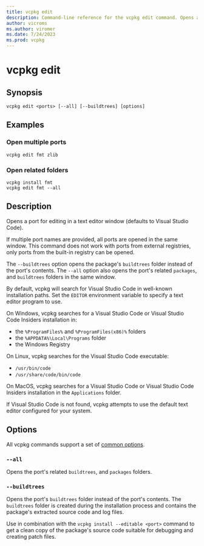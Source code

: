 ```yaml
---
title: vcpkg edit
description: Command-line reference for the vcpkg edit command. Opens a port's contents in a text editor window.
author: vicroms
ms.author: viromer
ms.date: 7/24/2023
ms.prod: vcpkg
---
```

# vcpkg edit

## Synopsis

```Console
vcpkg edit <ports> [--all] [--buildtrees] [options]
```

## Examples

### Open multiple ports

```Console
vcpkg edit fmt zlib 
```

### Open related folders

```Console
vcpkg install fmt
vcpkg edit fmt --all
```

## Description

Opens a port for editing in a text editor window (defaults to Visual Studio Code).

If multiple port names are provided, all ports are opened in the same window.
This command does not work with ports from external registries, only ports from the built-in
registry can be opened.

The `--buildtrees` option opens the package's `buildtrees` folder instead of the port's contents.
The `--all` option also opens the port's related `packages`, and `buildtrees` folders in the same window.

By default, vcpkg will search for Visual Studio Code in well-known installation paths.
Set the `EDITOR` environment variable to specify a text editor program to use.

On Windows, vcpkg searches for a Visual Studio Code or Visual Studio Code Insiders installation in:

* the `%ProgramFiles%` and `%ProgramFiles(x86)%` folders
* the `%APPDATA%\Local\Programs` folder
* the Windows Registry

On Linux, vcpkg searches for the Visual Studio Code executable:

* `/usr/bin/code`
* `/usr/share/code/bin/code`

On MacOS, vcpkg searches for a Visual Studio Code or Visual Studio Code Insiders installation in the `Applications` folder.

If Visual Studio Code is not found, vcpkg attempts to use the default text editor configured for
your system.

## Options

All vcpkg commands support a set of [common options](common-options.md).

### `--all`

Opens the port's related `buildtrees`, and `packages` folders.

### `--buildtrees`

Opens the port's `buildtrees` folder instead of the port's contents. The `buildtrees` folder
is created during the installation process and contains the package's extracted source code and log files.

Use in combination with the `vcpkg install --editable <port>` command to get a clean copy of the
package's source code suitable for debugging and creating patch files.
